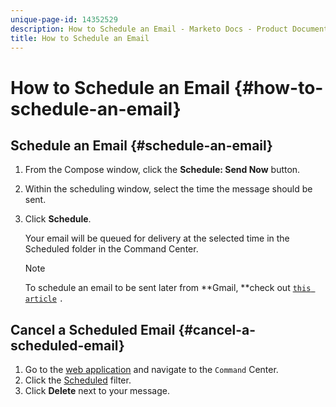 ```yaml
---
unique-page-id: 14352529
description: How to Schedule an Email - Marketo Docs - Product Documentation
title: How to Schedule an Email
---
```


# How to Schedule an Email {#how-to-schedule-an-email}

## Schedule an Email {#schedule-an-email}

1. From the Compose window, click the **Schedule: Send Now** button.
1. Within the scheduling window, select the time the message should be sent.
1. Click **Schedule**.

   Your email will be queued for delivery at the selected time in the Scheduled folder in the Command Center.

   >[!NOTE]
   >
   >To schedule an email to be sent later from **Gmail, **check out [`this article`](http://docs.marketo.com/x/r4PS) `.`

## Cancel a Scheduled Email {#cancel-a-scheduled-email}

1. Go to the [web application](http://toutapp.com/login) and navigate to the `Command` Center.
1. Click the [Scheduled](http://toutapp.com/next#emails/filter/sent/1) filter.
1. Click **Delete** next to your message.

